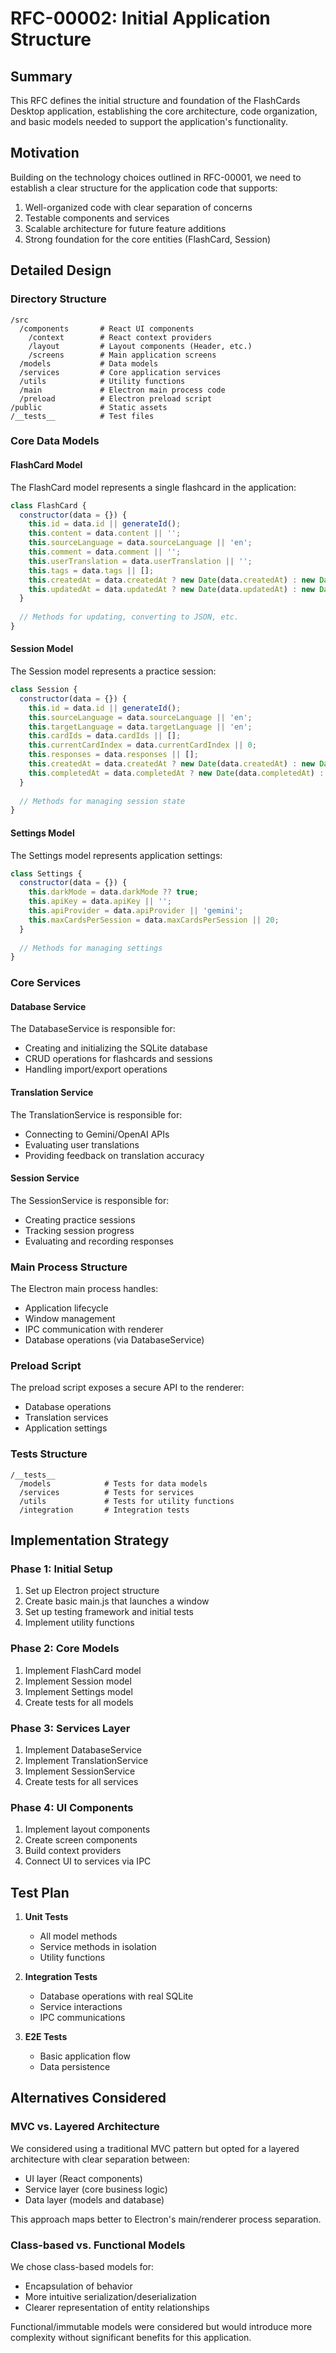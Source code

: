 # RFC-00002: Initial Application Structure

## Summary

This RFC defines the initial structure and foundation of the FlashCards Desktop application, establishing the core architecture, code organization, and basic models needed to support the application's functionality.

## Motivation

Building on the technology choices outlined in RFC-00001, we need to establish a clear structure for the application code that supports:
1. Well-organized code with clear separation of concerns
2. Testable components and services
3. Scalable architecture for future feature additions
4. Strong foundation for the core entities (FlashCard, Session)

## Detailed Design

### Directory Structure

```
/src
  /components       # React UI components
    /context        # React context providers
    /layout         # Layout components (Header, etc.)
    /screens        # Main application screens
  /models           # Data models
  /services         # Core application services
  /utils            # Utility functions
  /main             # Electron main process code
  /preload          # Electron preload script
/public             # Static assets
/__tests__          # Test files
```

### Core Data Models

#### FlashCard Model

The FlashCard model represents a single flashcard in the application:

```javascript
class FlashCard {
  constructor(data = {}) {
    this.id = data.id || generateId();
    this.content = data.content || '';
    this.sourceLanguage = data.sourceLanguage || 'en';
    this.comment = data.comment || '';
    this.userTranslation = data.userTranslation || '';
    this.tags = data.tags || [];
    this.createdAt = data.createdAt ? new Date(data.createdAt) : new Date();
    this.updatedAt = data.updatedAt ? new Date(data.updatedAt) : new Date();
  }
  
  // Methods for updating, converting to JSON, etc.
}
```

#### Session Model

The Session model represents a practice session:

```javascript
class Session {
  constructor(data = {}) {
    this.id = data.id || generateId();
    this.sourceLanguage = data.sourceLanguage || 'en';
    this.targetLanguage = data.targetLanguage || 'en';
    this.cardIds = data.cardIds || [];
    this.currentCardIndex = data.currentCardIndex || 0;
    this.responses = data.responses || [];
    this.createdAt = data.createdAt ? new Date(data.createdAt) : new Date();
    this.completedAt = data.completedAt ? new Date(data.completedAt) : null;
  }
  
  // Methods for managing session state
}
```

#### Settings Model

The Settings model represents application settings:

```javascript
class Settings {
  constructor(data = {}) {
    this.darkMode = data.darkMode ?? true;
    this.apiKey = data.apiKey || '';
    this.apiProvider = data.apiProvider || 'gemini';
    this.maxCardsPerSession = data.maxCardsPerSession || 20;
  }
  
  // Methods for managing settings
}
```

### Core Services

#### Database Service

The DatabaseService is responsible for:
- Creating and initializing the SQLite database
- CRUD operations for flashcards and sessions
- Handling import/export operations

#### Translation Service

The TranslationService is responsible for:
- Connecting to Gemini/OpenAI APIs
- Evaluating user translations
- Providing feedback on translation accuracy

#### Session Service

The SessionService is responsible for:
- Creating practice sessions
- Tracking session progress
- Evaluating and recording responses

### Main Process Structure

The Electron main process handles:
- Application lifecycle
- Window management
- IPC communication with renderer
- Database operations (via DatabaseService)

### Preload Script

The preload script exposes a secure API to the renderer:
- Database operations
- Translation services
- Application settings

### Tests Structure

```
/__tests__
  /models            # Tests for data models
  /services          # Tests for services
  /utils             # Tests for utility functions
  /integration       # Integration tests
```

## Implementation Strategy

### Phase 1: Initial Setup
1. Set up Electron project structure
2. Create basic main.js that launches a window
3. Set up testing framework and initial tests
4. Implement utility functions

### Phase 2: Core Models
1. Implement FlashCard model
2. Implement Session model
3. Implement Settings model
4. Create tests for all models

### Phase 3: Services Layer
1. Implement DatabaseService
2. Implement TranslationService
3. Implement SessionService
4. Create tests for all services

### Phase 4: UI Components
1. Implement layout components
2. Create screen components
3. Build context providers
4. Connect UI to services via IPC

## Test Plan

1. **Unit Tests**
   - All model methods
   - Service methods in isolation
   - Utility functions

2. **Integration Tests**
   - Database operations with real SQLite
   - Service interactions
   - IPC communications

3. **E2E Tests**
   - Basic application flow
   - Data persistence

## Alternatives Considered

### MVC vs. Layered Architecture
We considered using a traditional MVC pattern but opted for a layered architecture with clear separation between:
- UI layer (React components)
- Service layer (core business logic)
- Data layer (models and database)

This approach maps better to Electron's main/renderer process separation.

### Class-based vs. Functional Models
We chose class-based models for:
- Encapsulation of behavior
- More intuitive serialization/deserialization
- Clearer representation of entity relationships

Functional/immutable models were considered but would introduce more complexity without significant benefits for this application.